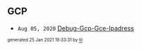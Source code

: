 ## GCP


* <code>Aug 05, 2020</code> [Debug-Gcp-Gce-Ipadress](2020-08-05T23-06-44-debug-gcp-gce-ipadress.md)

<sup><sub>generated 25 Jan 2021 19:33:31 by <a href='https://github.com/senorprogrammer/til'>til</a></sub></sup>
